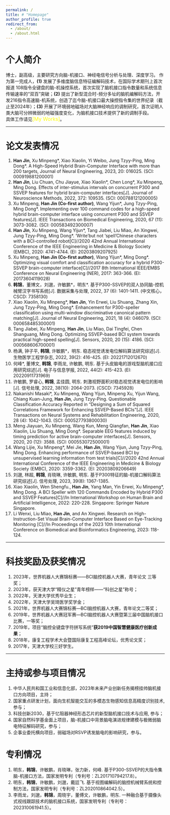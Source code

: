 ```yaml
---
permalink: /
title: # "Homepage"
author_profile: true
redirect_from: 
  - /about/
  - /about.html
---
```


# 个人简介
博士，副高级，主要研究方向脑-机接口、神经电信号分析与处理、深度学习。
作为第一完成人，**(1)** 发展了多维度脑信息特征编解码技术，在国际学术期刊上首次报道 108指令全键盘的脑-机操控系统，首次实现了脑机接口指令数量和系统信息传输速率的“双百”突破；**(2)** 提出了新型混合时-频分多址的脑机编解码方法，开发216指令高速脑-机系统，创造了迄今脑-机接口最大操控指令集的世界纪录（截止至2024年）；**(3)** 开展了环境弱地磁场对大脑神经响应的调制研究，首次证明人类大脑可分辨微弱的地磁强度变化，为脑机接口技术提供了新的调制手段。  
具体工作请见<font color=yellow size=3>[My Works]</font>。

---

# 论文发表情况  
1. **Han Jin**, Xu Minpeng*, Xiao Xiaolin, Yi Weibo, Jung Tzyy-Ping, Ming Dong*. A High-Speed Hybrid Brain-Computer Interface with more than 200 targets, Journal of Neural Engineering, 2023, 20: 016025. (SCI: 000919881200001)
2. **Han Jin**, Liu Chuan, Chu Jiayue, Xiao Xiaolin*, Chen Long*, Xu Minpeng, Ming Dong. Effects of inter-stimulus intervals on concurrent P300 and SSVEP features for hybrid brain-computer interfaces[J]. Journal of Neuroscience Methods, 2022, 372: 109535. (SCI: 000788121200005)
3. Xu Minpeng, **Han Jin (Co-first author)**, Wang Yijun*, Jung Tzyy-Ping, Ming Dong*. Implementing over 100 command codes for a high-speed hybrid brain-computer interface using concurrent P300 and SSVEP features[J]. IEEE Transactions on Biomedical Engineering, 2020, 67 (11): 3073-3082. (SCI: 000583492300007)
4. **Han Jin**, Xu Minpeng, Wang Yijun*, Tang Jiabei, Liu Miao, An Xingwei, Jung Tzyy-Ping, Ming Dong*. ‘Write’but not ‘spell’Chinese characters with a BCI-controlled robot[C]//2020 42nd Annual International Conference of the IEEE Engineering in Medicine & Biology Society (EMBC), 2020: 4741-4744. (EI: 20203809207925)
5. Xu Minpeng, **Han Jin (Co-first author)**, Wang Yijun*, Ming Dong*. Optimizing visual comfort and classification accuracy for a hybrid P300-SSVEP brain-computer interface[C]//2017 8th International IEEE/EMBS Conference on Neural Engineering (NER), 2017: 363-366. (EI: 20173604119028)
6. **韩锦**，董博文，刘邈，许敏鹏*，明东*. 基于P300-SSVEP的双人协同脑-控机械臂汉字书写系统[J]. 数据采集与处理, 2022, 37 (6): 1401-1411. (中文核心，CSCD: 7358130)
7. Xiao Xiaolin, Xu Minpeng*, **Han Jin**, Yin Erwei, Liu Shuang, Zhang Xin, Jung Tzyy-Ping, Ming Dong*. Enhancement for P300-speller classification using multi-window discriminative canonical pattern matching[J]. Journal of Neural Engineering, 2021, 18 (4): 046079. (SCI: 000658485300001)
8. Tang Jiabei, Xu Minpeng, **Han Jin**, Liu Miao, Dai Tingfei, Chen Shanguang, Ming Dong. Optimizing SSVEP-based BCI system towards practical high-speed spelling[J]. Sensors, 2020, 20 (15): 4186. (SCI: 000568606700001)
9. 杨满, 钟子平, **韩锦**, 许敏鹏*，明东. 稳态视觉诱发电位解码算法研究综述[J]. 生物医学工程学杂志, 2022, 39(2): 416-425. (EI: 20221712012670)
10. 何峰*, 董博文, **韩锦**, 李雨龙, 许敏鹏, 明东. 基于头皮脑电的游戏型脑机接口应用研究综述[J]. 电子与信息学报, 2022, 44(2): 415-423. (EI: 20220911731969)
11. 许敏鹏, 罗睿心, **韩锦**, 孟佳圆, 明东. 刺激视野面积对稳态视觉诱发电位的影响[J]. 信号处理, 2022, 38(10): 2064-2073. (CSCD: 7345928)
12. Nakanishi Masaki*, Xu Minpeng, Wang Yijun, Minpeng Xu, Yijun Wang, Chiang Kuan-Jung, **Han Jin**, Jung Tzyy-Ping. Questionable Classification Accuracy Reported in “Designing a Sum of Squared Correlations Framework for Enhancing SSVEP-Based BCIs”[J]. IEEE Transactions on Neural Systems and Rehabilitation Engineering, 2020, 28 (4): 1042-1043. (SCI: 000527793800030)
13. Meng Jiayuan, Xu Minpeng, Wang Kun, Meng Qiangfan, **Han Jin**, Xiao Xiaolin, Liu Shuang, Ming Dong*. Separable EEG features induced by timing prediction for active brain-computer interfaces[J]. Sensors, 2020, 20 (12): 3588. (SCI: 000553072500001)
14. Wang Lijie, Xu Minpeng*, Mei Jie, **Han Jin**, Wang Yijun, Jung Tzyy-Ping, Ming Dong. Enhancing performance of SSVEP-based BCI by unsupervised learning information from test trials[C]//2020 42nd Annual International Conference of the IEEE Engineering in Medicine & Biology Society (EMBC), 2020: 3359-3362. (EI: 20203809206649)
15. 刘邈, 林超, **韩锦**, 肖晓琳, 许敏鹏, 明东. 基于P300特征的脑-机接口解码算法研究综述[J]. 信号处理, 2023, 39(8): 1367-1385.
16. Xiao Xiaolin, Wen Shengfu., **Han Jin**, Yang Man, Yin Erwei, Xu Minpeng*, Ming Dong. A BCI Speller with 120 Commands Encoded by Hybrid P300 and SSVEP Features[C]//In International Workshop on Human Brain and Artificial Intelligence, 2022: 220-228. Singapore: Springer Nature Singapore.
17. Li Wenxi, Liu Miao, **Han Jin**, and An Xingwei. Research on High-Instruction-Set Visual Brain-Computer Interface Based on Eye-Tracking Monitoring [C]//In Proceedings of the 2023 10th International Conference on Biomedical and Bioinformatics Engineering, 2023: 118-124.
---

# 科技奖励及获奖情况
1. 2023年，世界机器人大赛锦标赛——BCI脑控机器人大赛，青年论文 三等奖；
2. 2023年，获天津大学“精仪之星”青年榜样——“科创之星”称号；
3. 2022年，天津大学优秀毕业生；
4. 2022年，天津大学吴琦医学奖学金；
5. 2021年，世界机器人大赛锦标赛—BCI脑控机器人大赛，青年论文二等奖；
6. 2019年，世界机器人大赛冠军赛—BCI脑控机器人大赛暨第三届中国脑机接口比赛，一等奖；
7. 2019年，项目“脑控全键盘字符拼写系统”**获2019中国智慧健康医疗创新成果**；
8. 2018年，康复工程学术大会暨国际康复工程高峰论坛，优秀论文奖；
9. 2017年，天津大学校三好学生。
---

# 主持或参与项目情况
1. 中华人民共和国工业和信息化部，2023年未来产业创新任务揭榜挂帅脑机接口方向项目，主持；
2. 国家重点研发计划，面向生机智能交互的多模态生物感知信息高精度识别技术, 参与；
3. 科技创新2030，基于忆阻器神经形态芯片的新型脑机接口技术与应用, 参与；
4. 国家自然科学基金面上项目，脑-机接口中背景脑电演进规律建模与极微弱脑电特征解码研究，参与；
5. 企事业委托横向项目，弱磁场对RSVP诱发脑电的影响研究，参与。

# 专利情况
1.	明东，**韩锦**，许敏鹏，肖晓琳，张力新，何峰. 基于P300-SSVEP的大指令集脑-机接口方法，国家发明专利（专利号：ZL201710794217.8）。
2.	明东，**韩锦**，许敏鹏，刘邈，戴廷飞. 基于视图编解码的脑控机械臂系统和控制方法，国家发明专利（专利号：ZL202010864042.5）。
3.	李雨龙，刘邈，**韩锦**，周晓宇，董傅文，许敏鹏，明东. 一种融合基于摄像头式视线跟踪技术的脑机接口系统，国家发明专利（专利号：202310061941.5）。

